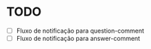 # TODO

- [ ] Fluxo de notificação para question-comment
- [ ] Fluxo de notificação para answer-comment